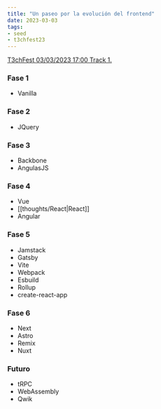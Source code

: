 ```yaml
---
title: "Un paseo por la evolución del frontend"
date: 2023-03-03
tags:
- seed
- t3chfest23
---
```


[T3chFest 03/03/2023 17:00 Track 1.](https://www.youtube.com/watch?v=PrHjgEpAyks)

### Fase 1
- Vanilla

### Fase 2
- JQuery

### Fase 3
- Backbone
- AngulasJS

### Fase 4
- Vue
- [[thoughts/React|React]]
- Angular

### Fase 5
- Jamstack
- Gatsby
- Vite
- Webpack
- Esbuild
- Rollup
- create-react-app

### Fase 6
- Next
- Astro
- Remix
- Nuxt

### Futuro
- tRPC
- WebAssembly
- Qwik
